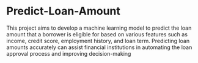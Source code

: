 # Predict-Loan-Amount
This project aims to develop a machine learning model to predict the loan amount that a borrower is eligible for based on various features such as income, credit score, employment history, and loan term. Predicting loan amounts accurately can assist financial institutions in automating the loan approval process and improving decision-making
